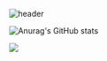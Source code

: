 ![header](https://capsule-render.vercel.app/api?type=Slice&text=初めまして！&fontAlign=22&fontAlignY=26&stroke=000000&rotate=-7&fontSize=60&color=gradient&customColorList=6&reversal=true)


![Anurag's GitHub stats](https://github-readme-stats.vercel.app/api?username=JOHEYONJUN&show_icons=true&theme=tokyonight)

<img align="" src="https://github-readme-stats.vercel.app/api/top-langs/?username=JOHEYONJUN&theme=dracula&exclude_repo=Computer-Science-Engineering&layout=compact&langs_count=5"/>
